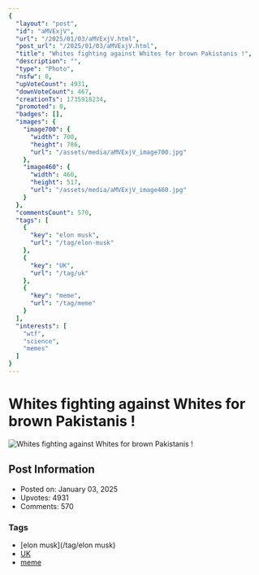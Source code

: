 ```yaml
---
{
  "layout": "post",
  "id": "aMVExjV",
  "url": "/2025/01/03/aMVExjV.html",
  "post_url": "/2025/01/03/aMVExjV.html",
  "title": "Whites fighting against Whites for brown Pakistanis !",
  "description": "",
  "type": "Photo",
  "nsfw": 0,
  "upVoteCount": 4931,
  "downVoteCount": 467,
  "creationTs": 1735918234,
  "promoted": 0,
  "badges": [],
  "images": {
    "image700": {
      "width": 700,
      "height": 786,
      "url": "/assets/media/aMVExjV_image700.jpg"
    },
    "image460": {
      "width": 460,
      "height": 517,
      "url": "/assets/media/aMVExjV_image460.jpg"
    }
  },
  "commentsCount": 570,
  "tags": [
    {
      "key": "elon musk",
      "url": "/tag/elon-musk"
    },
    {
      "key": "UK",
      "url": "/tag/uk"
    },
    {
      "key": "meme",
      "url": "/tag/meme"
    }
  ],
  "interests": [
    "wtf",
    "science",
    "memes"
  ]
}
---
```


# Whites fighting against Whites for brown Pakistanis !

![Whites fighting against Whites for brown Pakistanis !](/assets/media/aMVExjV_image700.jpg)

## Post Information

- Posted on: January 03, 2025
- Upvotes: 4931
- Comments: 570

### Tags

- [elon musk](/tag/elon musk)
- [UK](/tag/UK)
- [meme](/tag/meme)
